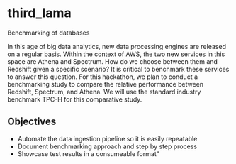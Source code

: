 # third_lama
Benchmarking of databases

In this age of big data analytics, new data processing engines are released on a regular basis. Within the context of AWS, the two new services in this space are Athena and Spectrum. How do we choose between them and Redshift given a specific scenario? It is critical to benchmark these services to answer this question. For this hackathon, we plan to conduct a benchmarking study to compare the relative performance between Redshift, Spectrum, and Athena. We will use the standard industry benchmark TPC-H for this comparative study.


## Objectives

 - Automate the data ingestion pipeline so it is easily repeatable
 - Document benchmarking approach and step by step process
 - Showcase test results in a consumeable format"

